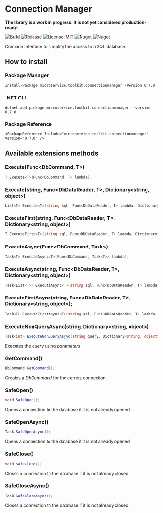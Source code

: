 ﻿# Connection Manager

__The library is a work in progress. It is not yet considered production-ready.__

[![Build](https://github.com/MpStyle/microservicetoolkit/actions/workflows/build.yml/badge.svg)](https://github.com/MpStyle/microservicetoolkit/actions/workflows/build.yml)
[![Release](https://github.com/MpStyle/microservicetoolkit/actions/workflows/release.yml/badge.svg)](https://github.com/MpStyle/microservicetoolkit/actions/workflows/release.yml)
[![License: MIT](https://img.shields.io/badge/License-MIT-yellow.svg)](https://opensource.org/licenses/MIT)
![Nuget](https://img.shields.io/nuget/dt/microservice.toolkit.connectionmanager)
![Nuget](https://img.shields.io/nuget/v/microservice.toolkit.connectionmanager)

Common interface to simplify the access to a SQL database.

## How to install

### Package Manager
```
Install-Package microservice.toolkit.connectionmanager -Version 0.7.0
```

### .NET CLI
```
dotnet add package microservice.toolkit.connectionmanager --version 0.7.0
```

### Package Reference
```
<PackageReference Include="microservice.toolkit.connectionmanager" Version="0.7.0" />
```

## Available extensions methods

### Execute<T>(Func<DbCommand, T>)
```C#
T Execute<T>(Func<DbCommand, T> lambda);
```

### Execute<T>(string, Func<DbDataReader, T>, Dictionary<string, object>)
```C#
List<T> Execute<T>(string sql, Func<DbDataReader, T> lambda, Dictionary<string, object> parameters = null);
```

### ExecuteFirst<T>(string, Func<DbDataReader, T>, Dictionary<string, object>)
```C#
T ExecuteFirst<T>(string sql, Func<DbDataReader, T> lambda, Dictionary<string, object> parameters = null);
```

### ExecuteAsync<T>(Func<DbCommand, Task<T>>)
```C#
Task<T> ExecuteAsync<T>(Func<DbCommand, Task<T>> lambda);
```

### ExecuteAsync<T>(string, Func<DbDataReader, T>, Dictionary<string, object>)
```C#
Task<List<T>> ExecuteAsync<T>(string sql, Func<DbDataReader, T> lambda, Dictionary<string, object> parameters = null);
```

### ExecuteFirstAsync<T>(string, Func<DbDataReader, T>, Dictionary<string, object>);
```C#
Task<T> ExecuteFirstAsync<T>(string sql, Func<DbDataReader, T> lambda, Dictionary<string, object> parameters = null);
```

### ExecuteNonQueryAsync(string, Dictionary<string, object>)
```C#
Task<int> ExecuteNonQueryAsync(string query, Dictionary<string, object> parameters);
```
Executes the _query_ using _parameters_

### GetCommand()
```C#
DbCommand GetCommand();
```
Creates a _DbCommand_ for the current connection. 

### SafeOpen()
```C#
void SafeOpen();
```
Opens a connection to the database if it is not already opened.

### SafeOpenAsync()
```C#
Task SafeOpenAsync();
```
Opens a connection to the database if it is not already opened.

### SafeClose()
```C#
void SafeClose();
```
Closes a connection to the database if it is not already closed.

### SafeCloseAsync()
```C#
Task SafeCloseAsync();
```
Closes a connection to the database if it is not already closed.
